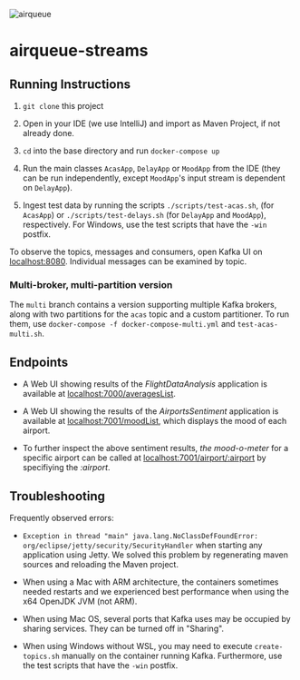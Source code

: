 ![airqueue](https://user-images.githubusercontent.com/12049283/172338789-51d9beb9-98b0-4707-bbaf-07dd4f0ff19e.png)

# airqueue-streams

## Running Instructions

1. `git clone` this project

2. Open in your IDE (we use IntelliJ) and import as Maven Project, if not already done.

3. `cd` into the base directory and run `docker-compose up`

4. Run the main classes `AcasApp`, `DelayApp` or `MoodApp` from the IDE (they can be run independently, except `MoodApp`'s input stream is dependent on `DelayApp`).

5. Ingest test data by running the scripts `./scripts/test-acas.sh`, (for `AcasApp`) or `./scripts/test-delays.sh` (for `DelayApp` and `MoodApp`), respectively. For Windows, use the test scripts that have the `-win` postfix. 

To observe the topics, messages and consumers, open Kafka UI on [localhost:8080](http://localhost:8080). Individual messages can be examined by topic.

### Multi-broker, multi-partition version

The `multi` branch contains a version supporting multiple Kafka brokers, along with two partitions for the `acas` topic and a custom partitioner.
To run them, use `docker-compose -f docker-compose-multi.yml` and `test-acas-multi.sh`.

## Endpoints

- A Web UI showing results of the *FlightDataAnalysis* application is available at [localhost:7000/averagesList](http://localhost:7000/averagesList).

- A Web UI showing the results of the *AirportsSentiment* application is available at [localhost:7001/moodList](http://localhost:7001/moodList), which displays the mood of each airport.

-  To further inspect the above sentiment results, _the mood-o-meter_ for a specific airport can be called at [localhost:7001/airport/:airport](http://localhost:7001/airport/:airport) by specifiying the _:airport_. 

## Troubleshooting

Frequently observed errors:

- `Exception in thread "main" java.lang.NoClassDefFoundError: org/eclipse/jetty/security/SecurityHandler` when starting any application using Jetty.
We solved this problem by regenerating maven sources and reloading the Maven project.
  
- When using a Mac with ARM architecture, the containers sometimes needed restarts and we experienced best performance when using the x64 OpenJDK JVM (not ARM).

- When using Mac OS, several ports that Kafka uses may be occupied by sharing services. They can be turned off in "Sharing". 

- When using Windows without WSL, you may need to execute `create-topics.sh` manually on the container running Kafka.
Furthermore, use the test scripts that have the `-win` postfix.
  
